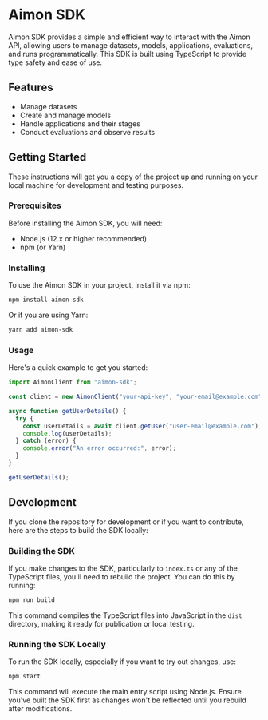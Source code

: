 # Aimon SDK

Aimon SDK provides a simple and efficient way to interact with the Aimon API, allowing users to manage datasets, models, applications, evaluations, and runs programmatically. This SDK is built using TypeScript to provide type safety and ease of use.

## Features

- Manage datasets
- Create and manage models
- Handle applications and their stages
- Conduct evaluations and observe results

## Getting Started

These instructions will get you a copy of the project up and running on your local machine for development and testing purposes.

### Prerequisites

Before installing the Aimon SDK, you will need:

- Node.js (12.x or higher recommended)
- npm (or Yarn)

### Installing

To use the Aimon SDK in your project, install it via npm:

```bash
npm install aimon-sdk
```

Or if you are using Yarn:

```bash
yarn add aimon-sdk
```

### Usage

Here's a quick example to get you started:

```typescript
import AimonClient from "aimon-sdk";

const client = new AimonClient("your-api-key", "your-email@example.com");

async function getUserDetails() {
  try {
    const userDetails = await client.getUser("user-email@example.com");
    console.log(userDetails);
  } catch (error) {
    console.error("An error occurred:", error);
  }
}

getUserDetails();
```

## Development

If you clone the repository for development or if you want to contribute, here are the steps to build the SDK locally:

### Building the SDK

If you make changes to the SDK, particularly to `index.ts` or any of the TypeScript files, you'll need to rebuild the project. You can do this by running:

```bash
npm run build
```

This command compiles the TypeScript files into JavaScript in the `dist` directory, making it ready for publication or local testing.

### Running the SDK Locally

To run the SDK locally, especially if you want to try out changes, use:

```bash
npm start
```

This command will execute the main entry script using Node.js. Ensure you've built the SDK first as changes won't be reflected until you rebuild after modifications.
